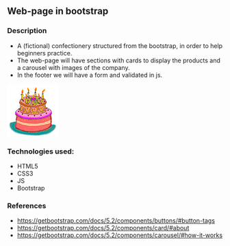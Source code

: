 ## Web-page in bootstrap 

### Description

- A (fictional) confectionery structured from the bootstrap, in order to help beginners practice.
- The web-page will have sections with cards to display the products and a carousel with images of the company.
- In the footer we will have a form and validated in js.
<img src="./img/cake.gif" alt="cake">

### Technologies used:
- HTML5
- CSS3
- JS
- Bootstrap

### References
- https://getbootstrap.com/docs/5.2/components/buttons/#button-tags
- https://getbootstrap.com/docs/5.2/components/card/#about
- https://getbootstrap.com/docs/5.2/components/carousel/#how-it-works

